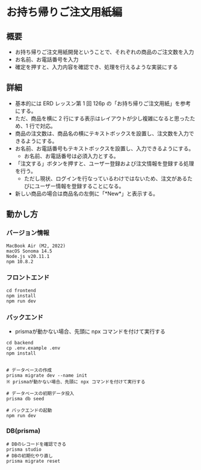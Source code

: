 # お持ち帰りご注文用紙編

## 概要

- お持ち帰りご注文用紙開発ということで、それぞれの商品のご注文数を入力
- お名前、お電話番号を入力
- 確定を押すと、入力内容を確認でき、処理を行えるような実装にする

## 詳細

- 基本的には ERD レッスン第 1 回 126p の「お持ち帰りご注文用紙」を参考にする。
- ただ、商品を横に 2 行にする表示はレイアウトが少し複雑になると思ったため、1 行で対応。
- 商品の注文数は、商品名の横にテキストボックスを設置し、注文数を入力できるようにする。
- お名前、お電話番号もテキストボックスを設置し、入力できるようにする。
  - お名前、お電話番号は必須入力とする。
- 「注文する」ボタンを押すと、ユーザー登録および注文情報を登録する処理を行う。
  - ただし現状、ログインを行なっているわけではないため、注文があるたびにユーザー情報を登録することになる。
- 新しい商品の場合は商品名の左側に「\*New\*」と表示する。

## 動かし方

### バージョン情報

```
MacBook Air (M2, 2022)
macOS Sonoma 14.5
Node.js v20.11.1
npm 10.8.2
```

### フロントエンド

```
cd frontend
npm install
npm run dev
```

### バックエンド
- prismaが動かない場合、先頭に npx コマンドを付けて実行する
```
cd backend
cp .env.example .env
npm install


# データベースの作成
prisma migrate dev --name init
※ prismaが動かない場合、先頭に npx コマンドを付けて実行する

# データベースの初期データ投入
prisma db seed

# バックエンドの起動
npm run dev
```

### DB(prisma)

```
# DBのレコードを確認できる
prisma studio
# DBの初期化やり直し
prisma migrate reset
```
